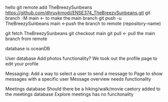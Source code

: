 hello
git remote add TheBreezySunbeans https://github.com/dhruvkmodi/ENSE374_TheBreezySunbeans.git
git branch -M main <- to make the main branch
git push -u TheBreezySunbeans main <-push the branch to remote (repository-name)

git fetch TheBreezySunbeans
git checkout main 
git pull    <- pull the main branch from remote

database is oceanDB

User database
    Add photos functionality?
    We took out the profile page to edit your profile

Messaging:
    Add a way to select a user to send a message to
    Page to show messages with a specific user
    Message overview needs functionality
    
Meetings database
    Should there be a hiking/walk/movie caetory added to the meetings database
    Explore meetings has no funcitonality 